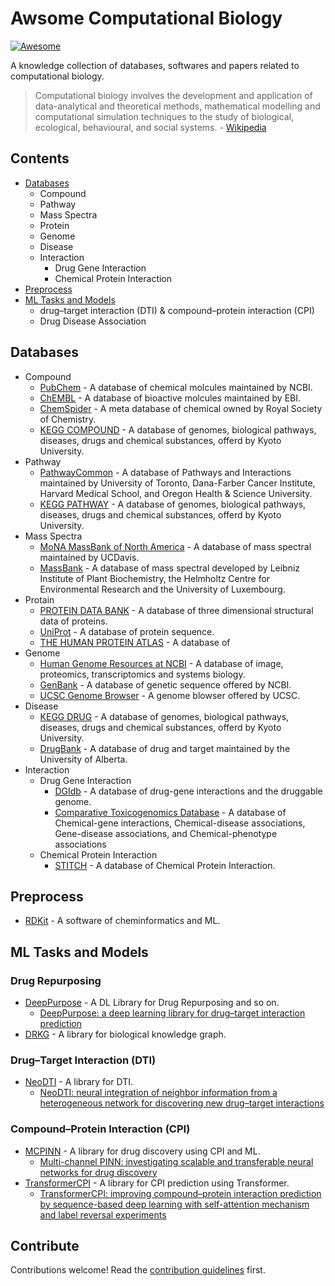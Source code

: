# Awsome Computational Biology
[![Awesome](https://awesome.re/badge.svg)](https://awesome.re)

A knowledge collection of databases, softwares and papers related to computational biology.

> Computational biology involves the development and application of data-analytical and theoretical methods, 
> mathematical modelling and computational simulation techniques to the study of biological, ecological, 
> behavioural, and social systems. - [Wikipedia](https://en.wikipedia.org/wiki/Computational_biology)

## Contents

  - [Databases](#databases)
    - Compound
    - Pathway
    - Mass Spectra
    - Protein
    - Genome
    - Disease
    - Interaction
      - Drug Gene Interaction
      - Chemical Protein Interaction 
  - [Preprocess](#preprocess)
  - [ML Tasks and Models](#ml-tasks-and-models)
    - drug–target interaction (DTI) & compound–protein interaction (CPI)
    - Drug Disease Association

## Databases
- Compound
  - [PubChem](https://pubchem.ncbi.nlm.nih.gov/) - A database of chemical molcules maintained by NCBI.
  - [ChEMBL](https://www.ebi.ac.uk/chembl/) - A database of bioactive molcules maintained by EBI.
  - [ChemSpider](http://www.chemspider.com/) - A meta database of chemical owned by Royal Society of Chemistry.
  - [KEGG COMPOUND](https://www.genome.jp/kegg/compound/) - A database of genomes, biological pathways, diseases, drugs and chemical substances, offerd by Kyoto University. 
- Pathway
  - [PathwayCommon](https://www.pathwaycommons.org/) - A database of Pathways and Interactions maintained by University of Toronto, Dana-Farber Cancer Institute, Harvard Medical School, and Oregon Health & Science University.
  - [KEGG PATHWAY](https://www.genome.jp/kegg/pathway.html) - A database of genomes, biological pathways, diseases, drugs and chemical substances, offerd by Kyoto University. 
- Mass Spectra
  - [MoNA MassBank of North America](https://mona.fiehnlab.ucdavis.edu/) - A database of mass spectral maintained by UCDavis.
  - [MassBank](http://www.massbank.jp/) - A database of mass spectral developed by Leibniz Institute of Plant Biochemistry, the Helmholtz Centre for Environmental Research and the University of Luxembourg.
- Protain
  - [PROTEIN DATA BANK](https://www.rcsb.org/) - A database of three dimensional structural data of proteins.
  - [UniProt](https://www.uniprot.org/) - A database of protein sequence.
  - [THE HUMAN PROTEIN ATLAS](https://www.proteinatlas.org/) - A database of 
- Genome
  - [Human Genome Resources at NCBI](https://www.ncbi.nlm.nih.gov/projects/genome/guide/human/index.shtml) - A database of image, proteomics, transcriptomics and systems biology.
  - [GenBank](https://www.ncbi.nlm.nih.gov/genbank/) - A database of genetic sequence offered by NCBI.
  - [UCSC Genome Browser](https://genome.ucsc.edu/) - A genome blowser offered by UCSC.
- Disease
  - [KEGG DRUG](https://www.genome.jp/kegg/drug/) - A database of genomes, biological pathways, diseases, drugs and chemical substances, offerd by Kyoto University. 
  - [DrugBank](https://www.drugbank.com/) - A database of drug and target maintained by the University of Alberta. 
- Interaction
  - Drug Gene Interaction
    - [DGIdb](https://www.dgidb.org/) - A database of drug-gene interactions and the druggable genome.
    - [Comparative Toxicogenomics Database](http://ctdbase.org/) - A database of Chemical-gene interactions, Chemical-disease associations, Gene-disease associations, and Chemical-phenotype associations
  - Chemical Protein Interaction 
    - [STITCH](http://stitch.embl.de/) - A database of Chemical Protein Interaction.

## Preprocess

- [RDKit](https://github.com/rdkit/rdkit) - A software of cheminformatics and ML.

## ML Tasks and Models

### Drug Repurposing

- [DeepPurpose](https://github.com/kexinhuang12345/DeepPurpose) - A DL Library for Drug Repurposing and so on.
  - [DeepPurpose: a deep learning library for drug–target interaction prediction](https://academic.oup.com/bioinformatics/article/36/22-23/5545/6020256?login=false)
- [DRKG](https://github.com/gnn4dr/DRKG) - A library for biological knowledge graph.

### Drug–Target Interaction (DTI)

- [NeoDTI](https://github.com/FangpingWan/NeoDTI) - A library for DTI.
  - [NeoDTI: neural integration of neighbor information from a heterogeneous network for discovering new drug–target interactions](https://academic.oup.com/bioinformatics/article/35/1/104/5047760?login=false)

### Compound–Protein Interaction (CPI)

- [MCPINN](https://github.com/mhlee0903/multi_channels_PINN) - A library for drug discovery using CPI and ML.
  - [Multi-channel PINN: investigating scalable and transferable neural networks for drug discovery](https://www.ncbi.nlm.nih.gov/pmc/articles/PMC6617572/)
- [TransformerCPI](https://github.com/lifanchen-simm/transformerCPI) - A library for CPI prediction using Transformer.
  - [TransformerCPI: improving compound–protein interaction prediction by sequence-based deep learning with self-attention mechanism and label reversal experiments](https://academic.oup.com/bioinformatics/article/36/16/4406/5840724?login=false)

## Contribute

Contributions welcome! Read the [contribution guidelines](contributing.md) first.
